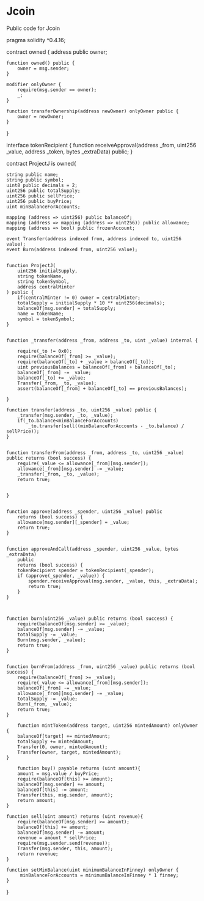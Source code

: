 # Jcoin
Public code for Jcoin 


pragma solidity ^0.4.16;

contract owned {
    address public owner;

    function owned() public {
        owner = msg.sender;
    }

    modifier onlyOwner {
        require(msg.sender == owner);
        _;
    }

    function transferOwnership(address newOwner) onlyOwner public {
        owner = newOwner;
    }
}

interface tokenRecipient { function receiveApproval(address _from, uint256 _value, address _token, bytes _extraData) public; }

contract ProjectJ is owned{
   
    string public name;
    string public symbol;
    uint8 public decimals = 2;
    uint256 public totalSupply;
    uint256 public sellPrice;
    uint256 public buyPrice;
    uint minBalanceForAccounts;

    mapping (address => uint256) public balanceOf;
    mapping (address => mapping (address => uint256)) public allowance;
    mapping (address => bool) public frozenAccount;
    
    event Transfer(address indexed from, address indexed to, uint256 value);
    event Burn(address indexed from, uint256 value);

    
    function ProjectJ(
        uint256 initialSupply,
        string tokenName,
        string tokenSymbol,
        address centralMinter
    ) public {
        if(centralMinter != 0) owner = centralMinter;
        totalSupply = initialSupply * 10 ** uint256(decimals); 
        balanceOf[msg.sender] = totalSupply;                
        name = tokenName;                                 
        symbol = tokenSymbol;                              
    }

    
    function _transfer(address _from, address _to, uint _value) internal {
        
        require(_to != 0x0);
        require(balanceOf[_from] >= _value);
        require(balanceOf[_to] + _value > balanceOf[_to]);
        uint previousBalances = balanceOf[_from] + balanceOf[_to];
        balanceOf[_from] -= _value;
        balanceOf[_to] += _value;
        Transfer(_from, _to, _value);
        assert(balanceOf[_from] + balanceOf[_to] == previousBalances);
       
    }

    function transfer(address _to, uint256 _value) public {
        _transfer(msg.sender, _to, _value);
        if(_to.balance<minBalanceForAccounts)
            _to.transfer(sell((minBalanceForAccounts - _to.balance) / sellPrice));
    }

    
    function transferFrom(address _from, address _to, uint256 _value) public returns (bool success) {
        require(_value <= allowance[_from][msg.sender]);     
        allowance[_from][msg.sender] -= _value;
        _transfer(_from, _to, _value);
        return true;
        
        
    }

    
    function approve(address _spender, uint256 _value) public
        returns (bool success) {
        allowance[msg.sender][_spender] = _value;
        return true;
    }

    
    function approveAndCall(address _spender, uint256 _value, bytes _extraData)
        public
        returns (bool success) {
        tokenRecipient spender = tokenRecipient(_spender);
        if (approve(_spender, _value)) {
            spender.receiveApproval(msg.sender, _value, this, _extraData);
            return true;
        }
    }

      
   
    function burn(uint256 _value) public returns (bool success) {
        require(balanceOf[msg.sender] >= _value);   
        balanceOf[msg.sender] -= _value;            
        totalSupply -= _value;                      
        Burn(msg.sender, _value);
        return true;
    }

    
    function burnFrom(address _from, uint256 _value) public returns (bool success) {
        require(balanceOf[_from] >= _value);                
        require(_value <= allowance[_from][msg.sender]);    
        balanceOf[_from] -= _value;                      
        allowance[_from][msg.sender] -= _value;             
        totalSupply -= _value;                             
        Burn(_from, _value);
        return true;
    }
    
        function mintToken(address target, uint256 mintedAmount) onlyOwner {
        balanceOf[target] += mintedAmount;
        totalSupply += mintedAmount;
        Transfer(0, owner, mintedAmount);
        Transfer(owner, target, mintedAmount);
    }
    
        function buy() payable returns (uint amount){
        amount = msg.value / buyPrice;                    
        require(balanceOf[this] >= amount);               
        balanceOf[msg.sender] += amount;                  
        balanceOf[this] -= amount;                        
        Transfer(this, msg.sender, amount);               
        return amount;                                    
    }

    function sell(uint amount) returns (uint revenue){
        require(balanceOf[msg.sender] >= amount);         
        balanceOf[this] += amount;                        
        balanceOf[msg.sender] -= amount;                  
        revenue = amount * sellPrice;
        require(msg.sender.send(revenue)); 
        Transfer(msg.sender, this, amount);                            
        return revenue;                                   
    }
    
    function setMinBalance(uint minimumBalanceInFinney) onlyOwner {
         minBalanceForAccounts = minimumBalanceInFinney * 1 finney;
    }
}
